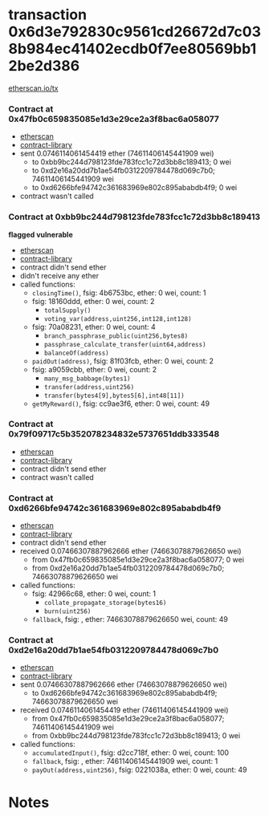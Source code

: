 # transaction 0x6d3e792830c9561cd26672d7c038b984ec41402ecdb0f7ee80569bb12be2d386

[etherscan.io/tx](https://etherscan.io/tx/0x6d3e792830c9561cd26672d7c038b984ec41402ecdb0f7ee80569bb12be2d386)


### Contract at 0x47fb0c659835085e1d3e29ce2a3f8bac6a058077

* [etherscan](https://etherscan.io/address/0x47fb0c659835085e1d3e29ce2a3f8bac6a058077)
* [contract-library](https://contract-library.com/contracts/Ethereum/47fb0c659835085e1d3e29ce2a3f8bac6a058077)
* sent 0.0746114061454419 ether (74611406145441909 wei)
    * to 0xbb9bc244d798123fde783fcc1c72d3bb8c189413; 0 wei
    * to 0xd2e16a20dd7b1ae54fb0312209784478d069c7b0; 74611406145441909 wei
    * to 0xd6266bfe94742c361683969e802c895ababdb4f9; 0 wei
* contract wasn't called


### Contract at 0xbb9bc244d798123fde783fcc1c72d3bb8c189413

**flagged vulnerable**

* [etherscan](https://etherscan.io/address/0xbb9bc244d798123fde783fcc1c72d3bb8c189413)
* [contract-library](https://contract-library.com/contracts/Ethereum/bb9bc244d798123fde783fcc1c72d3bb8c189413)
* contract didn't send ether
* didn't receive any ether
* called functions:
    * `closingTime()`, fsig: 4b6753bc, ether: 0 wei, count: 1
    * fsig: 18160ddd, ether: 0 wei, count: 2
        * `totalSupply()`
        * `voting_var(address,uint256,int128,int128)`
    * fsig: 70a08231, ether: 0 wei, count: 4
        * `branch_passphrase_public(uint256,bytes8)`
        * `passphrase_calculate_transfer(uint64,address)`
        * `balanceOf(address)`
    * `paidOut(address)`, fsig: 81f03fcb, ether: 0 wei, count: 2
    * fsig: a9059cbb, ether: 0 wei, count: 2
        * `many_msg_babbage(bytes1)`
        * `transfer(address,uint256)`
        * `transfer(bytes4[9],bytes5[6],int48[11])`
    * `getMyReward()`, fsig: cc9ae3f6, ether: 0 wei, count: 49


### Contract at 0x79f09717c5b352078234832e5737651ddb333548

* [etherscan](https://etherscan.io/address/0x79f09717c5b352078234832e5737651ddb333548)
* [contract-library](https://contract-library.com/contracts/Ethereum/79f09717c5b352078234832e5737651ddb333548)
* contract didn't send ether
* contract wasn't called


### Contract at 0xd6266bfe94742c361683969e802c895ababdb4f9

* [etherscan](https://etherscan.io/address/0xd6266bfe94742c361683969e802c895ababdb4f9)
* [contract-library](https://contract-library.com/contracts/Ethereum/d6266bfe94742c361683969e802c895ababdb4f9)
* contract didn't send ether
* received 0.07466307887962666 ether (74663078879626650 wei)
    * from 0x47fb0c659835085e1d3e29ce2a3f8bac6a058077; 0 wei
    * from 0xd2e16a20dd7b1ae54fb0312209784478d069c7b0; 74663078879626650 wei
* called functions:
    * fsig: 42966c68, ether: 0 wei, count: 1
        * `collate_propagate_storage(bytes16)`
        * `burn(uint256)`
    * `fallback`, fsig: , ether: 74663078879626650 wei, count: 49


### Contract at 0xd2e16a20dd7b1ae54fb0312209784478d069c7b0

* [etherscan](https://etherscan.io/address/0xd2e16a20dd7b1ae54fb0312209784478d069c7b0)
* [contract-library](https://contract-library.com/contracts/Ethereum/d2e16a20dd7b1ae54fb0312209784478d069c7b0)
* sent 0.07466307887962666 ether (74663078879626650 wei)
    * to 0xd6266bfe94742c361683969e802c895ababdb4f9; 74663078879626650 wei
* received 0.0746114061454419 ether (74611406145441909 wei)
    * from 0x47fb0c659835085e1d3e29ce2a3f8bac6a058077; 74611406145441909 wei
    * from 0xbb9bc244d798123fde783fcc1c72d3bb8c189413; 0 wei
* called functions:
    * `accumulatedInput()`, fsig: d2cc718f, ether: 0 wei, count: 100
    * `fallback`, fsig: , ether: 74611406145441909 wei, count: 1
    * `payOut(address,uint256)`, fsig: 0221038a, ether: 0 wei, count: 49

# Notes

